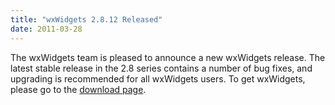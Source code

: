 ```yaml
---
title: "wxWidgets 2.8.12 Released"
date: 2011-03-28
---
```


The wxWidgets team is pleased to announce a new wxWidgets release. The latest
stable release in the 2.8 series contains a number of bug fixes, and upgrading
is recommended for all wxWidgets users. To get wxWidgets, please go to the
[download page][1].

[1]: /downloads/